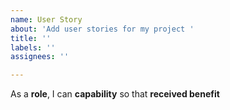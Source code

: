 ```yaml
---
name: User Story
about: 'Add user stories for my project '
title: ''
labels: ''
assignees: ''

---
```


As a **role**, I can **capability** so that **received benefit**

